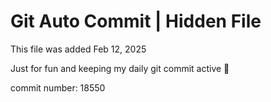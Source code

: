 # Git Auto Commit | Hidden File

This file was added Feb 12, 2025

Just for fun and keeping my daily git commit active 🤪

commit number: 18550
